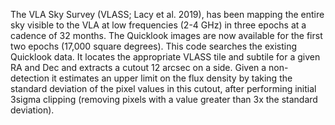 The VLA Sky Survey (VLASS; Lacy et al. 2019), has been mapping the entire sky visible to the VLA at low frequencies (2-4 GHz)
in three epochs at a cadence of 32 months.
The Quicklook images are now available for the first two epochs (17,000 square degrees).
This code searches the existing Quicklook data.
It locates the appropriate VLASS tile and subtile for a given RA and Dec
and extracts a cutout 12 arcsec on a side.
Given a non-detection it estimates an upper limit on the flux density by taking the standard deviation of the pixel
values in this cutout, after performing initial 3sigma clipping
(removing pixels with a value greater than 3x the standard deviation).

